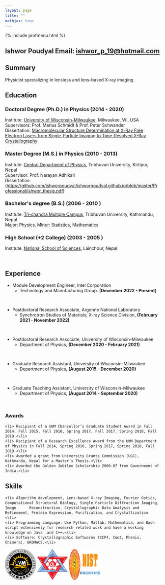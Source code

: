 ```yaml
---
layout: page
title: ""
mathjax: true
---
```


{% include profmenu.html %}


## Ishwor Poudyal	 **Email:** ishwor_p_19@hotmail.com

## Summary
Physicist specializing in lensless and lens-based X-ray imaging. 

## Education

### Doctoral Degree (Ph.D.) in Physics (2014 - 2020)
Institute: [University of Wisconsin-Milwaukee,](https://uwm.edu/) Milwaukee, WI, USA
<br>
Supervisors: Prof. Marius Schmidt & Prof. Peter Schwander
<br>
Dissertation: [Macromolecular Structure Determination at X-Ray Free Electron Lasers from Single-Particle Imaging  to Time-Resolved X-Ray Crystallography](https://dc.uwm.edu/cgi/viewcontent.cgi?article=3585&context=etd)
<br>

### Master Degree (M.S.) in Physics (2010 - 2013)
Institute: [Central Department of Physics,](https://tucdp.edu.np/) Tribhuvan University, Kirtipur, Nepal
<br>
Supervisor: Prof. Narayan Adhikari
<br>
Dissertation: <Molecular Dynamics Study of Diffusion of Carbon Monoxide in Water at Different Temperatures>(https://github.com/ishworpoudyal/ishworpoudyal.github.io/blob/master/Professional/ishwor_thesis.pdf)
<br>

### Bachelor's degree (B.S.) (2006 - 2010 )
Institute: [Tri-chandra Multiple Campus,](https://trichandracampus.edu.np/) Tribhuvan University, Kathmandu, Nepal
<br>
Major: Physics, Minor: Statistics, Mathematics
<br>

### High School (+2 College) (2003 - 2005 )

Institute: [National School of Sciences,](https://nist.edu.np/) Lainchour, Nepal
<br>

<br>

## Experience

* Module Development Engineer, Intel Corporation <br>
  - Technology and Manufacturing Group. **(December 2022 - Present)**
<br>

* Postdoctoral Research Associate, Argonne National Laboratory<br>
  - Synchrotron Studies of Materials; X-ray Science Division, **(February 2021 - November 2022)**
<br>

* Postdoctoral Research Associate, University of Wisconsin-Milwaukee <br>
  - Department of Physics, **(December 2020 - February 2021)**
<br>
  
* Graduate Research Assistant, University of Wisconsin-Milwaukee <br>
   - Department of Physics,  **(August 2015 - December 2020)**
<br>

* Graduate Teaching Assistant, University of Wisconsin-Milwaukee <br>
  - Department of Physics, **(August 2014 - September 2020)**

<br>
  
### Awards

    <li> Recipient of a UWM Chancellor’s Graduate Student Award in Fall 2014, Fall 2015, Fall 2016, Spring 2017, Fall 2017, Spring 2018, Fall 2019.<\li>
    <li> Recipient of a Research Excellence Award from the UWM Department of Physics in Fall 2014, Spring 2016, Spring 2017, Spring 2018, Fall 2019.<\li>
    <li> Awarded a grant from University Grants Commission (UGC), Kathmandu, Nepal for a Master’s Thesis.<\li>
    <li> Awarded the Golden Jubilee Scholarship 2006-07 from Government of India.<\li>


## Skills 

    <li> Algorithm development, Lens-based X-ray Imaging, Fourier Optics, Computational Structural Biology, Single Particle Diffraction Imaging, Image 		Reconstruction, Crystallographic Data Analysis and Refinement, Protein Expression, Purification, and Crystallization.<\li>
    <li> Programming Language: Use Python, Matlab, Mathematica, and Bash script extensively for research related work and have a working knowledge on Java 	and C++.<\li>
    <li> Software: Crystallographic Softwares (CCP4, Coot, Phenix, Chimera), GROMACS.<\li>

<img width="100" height="100" src="/Images/uwmlogo.png">
<img width="100" height="100" src="/Images/TU.png">
<img width="100" height="100" src="/Images/NIST.png">

